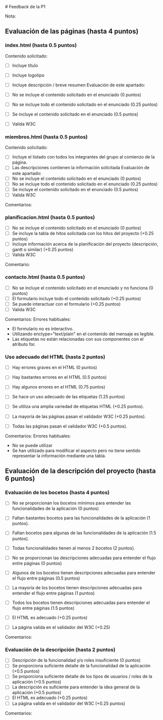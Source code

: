 
<!-- saved from url=(0094)https://cvdof.ucm.es/moodle/pluginfile.php/987031/mod_resource/content/2/practica1-feedback.md -->
<html><head><meta http-equiv="Content-Type" content="text/html; charset=UTF-8"></head><body># Feedback de la P1

Nota:

## Evaluación de las páginas (hasta 4 puntos)

### index.html (hasta 0.5 puntos)

Contenido solicitado:
- [ ] Incluye título
- [ ] Incluye logotipo
- [ ] Incluye descripción / breve resumen
Evaluación de este apartado:
- [ ] No se incluye el contenido solicitado en el enunciado (0 puntos)
- [ ] No se incluye todo el contenido solicitado en el enunciado (0.25 puntos)
- [ ] Se incluye el contenido solicitado en el enunciado (0.5 puntos)
- [ ] Valida W3C


### miembros.html (hasta 0.5 puntos)

Contenido solicitado:
- [ ] Incluye el listado con todos los integrantes del grupo al comienzo de la página.
- [ ] Las descripciones contienen la información solicitada
Evaluación de este apartado:
- [ ] No se incluye el contenido solicitado en el enunciado (0 puntos)
- [ ] No se incluye todo el contenido solicitado en el enunciado (0.25 puntos)
- [ ] Se incluye el contenido solicitado en el enunciado (0.5 puntos)
- [ ] Valida W3C

Comentarios:

### planificacion.html (hasta 0.5 puntos)

- [ ] No se incluye el contenido solicitado en el enunciado (0 puntos)
- [ ] Se incluye la tabla de hitos solicitada con los hitos del proyecto (+0.25 puntos)
- [ ] Incluye información acerca de la planificación del proyecto (descripción, gantt o similar) (+0.25 puntos)
- [ ] Valida W3C

Comentario:

### contacto.html (hasta 0.5 puntos)

- [ ] No se incluye el contenido solicitado en el enunciado y no funciona (0 puntos)
- [ ] El formulario incluye todo el contenido solicitado (+0.25 puntos)
- [ ] Se puede interactuar con el formulario (+0.25 puntos)
- [ ] Valida W3C

Comentarios:
Errores habituales:
- El formulario no es interactivo.
- Utilizando enctype="text/plain" en el contenido del mensaje es legible.
- Las etiquetas <label> no están relacionadas con sus componentes con el atributo for.

### Uso adecuado del HTML (hasta 2 puntos)

- [ ] Hay errores graves en el HTML (0 puntos)
- [ ] Hay bastantes errores en el HTML (0.5 puntos)
- [ ] Hay algunos errores en el HTML (0.75 puntos)
- [ ] Se hace un uso adecuado de las etiquetas (1.25 puntos)
- [ ] Se utiliza una amplia variedad de etiquetas HTML (+0.25 puntos).
- [ ] La mayoría de las páginas pasan el validador W3C (+0.25 puntos).
- [ ] Todas las páginas pasan el validador W3C (+0.5 puntos).


Comentarios:
Errores habituales:
- No se puede utilizar &nbsp; <br>
- Se han utilizado  para modificar el aspecto pero no tiene sentido representar la información mediante una tabla.

## Evaluación de la descripción del proyecto (hasta 6 puntos)

### Evaluación de los bocetos (hasta 4 puntos)

- [ ] No se proporcionan los bocetos mínimos para entender las funcionalidades de la aplicación (0 puntos)
- [ ] Faltan bastantes bocetos para las funcionalidades de la aplicación (1 puntos).
- [ ] Faltan bocetos para algunas de las funcionalidades de la aplicación (1.5 puntos).
- [ ] Todas funcionalidades tienen al menos 2 bocetos (2 puntos).

- [ ] No se proporcionan las descripciones adecuadas para entender el flujo entre páginas (0 puntos)
- [ ] Algunos de los bocetos tienen descripciones adecuadas para entender el flujo entre páginas (0.5 puntos)
- [ ] La mayoría de los bocetos tienen descripciones adecuadas para entender el flujo entre páginas (1 puntos)
- [ ] Todos los bocetos tienen descripciones adecuadas para entender el flujo entre páginas (1.5 puntos)
- [ ] El HTML es adecuado (+0.25 puntos)
- [ ] La página valida en el validador del W3C (+0.25)

Comentarios:

### Evaluación de la descripción (hasta 2 puntos)

- [ ] Descripción de la funcionalidad y/o roles insuficiente (0 puntos)
- [ ] Se proporciona suficiente detalle de la funcionalidad de la aplicación (+0.5 puntos)
- [ ] Se proporciona suficiente detalle de los tipos de usuarios / roles de la aplicación (+0.5 puntos)
- [ ] La descripción es suficiente para entender la idea general de la aplicación (+0.5 puntos)
- [ ] El HTML es adecuado (+0.25 puntos)
- [ ] La página valida en el validador del W3C (+0.25 puntos)

Comentarios:
<table></table></label></body></html>